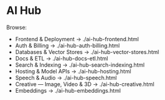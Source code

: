 # AI Hub

Browse:  
- Frontend & Deployment → ./ai-hub-frontend.html  
- Auth & Billing → ./ai-hub-auth-billing.html  
- Databases & Vector Stores → ./ai-hub-vector-stores.html  
- Docs & ETL → ./ai-hub-docs-etl.html  
- Search & Indexing → ./ai-hub-search-indexing.html  
- Hosting & Model APIs → ./ai-hub-hosting.html  
- Speech & Audio → ./ai-hub-speech.html  
- Creative — Image, Video & 3D → ./ai-hub-creative.html  
- Embeddings → ./ai-hub-embeddings.html
